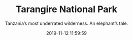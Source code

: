 ---
layout: destination
category: private-safari
permalink: /:categories/:title/
date: 2019-11-12 11:59:59 
title: Tarangire National Park
subtitle: Tanzania’s most underrated wilderness. An elephant’s tale.

sys:
  icon: 🏞️
  circuit: Northern Circuit
  review: "⏰Time it right and you can’t go wrong 🤳"
  price: N/A
  best_time: 👍 July to October 
  accommodation:
    five_star: "N/A"
    mid_star: "N/A" 
    camp: "N/A"
  image:
    alt: Tarangire National Park
    url: "./img/uploads/bao-tree.jpeg"

image_corousel:
  - image: "./img/uploads/bao-tree.jpeg"

overview:


  intro:
    - paragraph: "Tarangire  national park is located between the meadow of Maasai steppe to the south east and the lakes of the Great Rift valley to the  north and west. Occupying an area of 2,600 km. The perennial Tarangire River takes over the northern part of Tarangire, it cut through the ditches overflowing upwards to when it leaves the corner of the park in the North West flowing into Lake Burungi. "

    - paragraph: "Having several wide swamps which dry into green plains during the dry season in the south. These swamps usually get dry during dry season. Large swamps in Tarangire are mixed with elephants grass, acacia woodlands and some of the wonderful ribbons of their aquatic forests." 

    - paragraph: "Wild animals in this park differ according to season, the fact that Tarangire Is part of bigger ecosystem. A lot of animals migrate during the November to May. Most of animals that migrate in the park and move close to the Rift valley floor are herds of zebras, elephants and wildebeest spreads across the large open areas of the Maasai Steppe."

    - paragraph: "The impalas as well exist in large number as well elands, buffalo, giraffes, bohor reedbuck, Thompson’s gazelle, greater and lesser kudu and Coke’s hartebeest. Some animals are seen rarely in the park like gerenuk and fringe eared Oryx. Few of black rhino are thought to exist in the park. Other seems to be popular in the southern open parts of the park like leopards, lions, hyenas and cheetah. Wild dogs seen once. And birds are plenty of them like over 500 species like yellow collared, the shy starlings are in plenty."

    - paragraph: "Mainly vegetation covers there like acacia thickets and many significant baobab trees. The stunning acacia tortillis trees and occasional palm trees."
  
  tour_details:
    when: "open for tours and activities 9 am - 4.30 pm every day of the year"
    duration: "4 Hours"
    language: "English"
    price_includes: "includes visit guided and transport."
    transport: "Toyota Landcruiser."
    itinerary: "Arusha > moshi > northwest Mt. Kilimanjaro"

  setting:
    activities: " game watching, photo taking and game viewing, "
    hashtags: |
      Meadow of Maasai steppe #️⃣  lakes #️⃣  great rift valley# #️⃣  seasonal swamps #️⃣ wildlife

  included:
    - item: Transport
    - item: Meals
    - item: Drinks
    - item: English speaking guide
    - item: Park fees
    - item: Full accommodation
    - item: Game drive



  excluded:
    - item: Personal items
    - item: International flights
    - item: Tips(tipping guideline)
    - item: Additional accommodation before and at the end of the tour




  remarks:
    - note: This tour involves some walking so wear comfortable shoes.
    - note: This is not a wheelchair accessible tour.


experience:
  what_to_see:
    - paragraph: "<b>Bird watching</b> As it now popular that Tarangire is not only elephant’s home but also it’s a home of more than 500 bird species which offers bird watching as one of the park activities of the safari. Vegetation cover supports diversity of birds, though in some season birds migrate from Tarangire Park to other parks to search for food and water. Example of birds are hornbills, yellow collared love birds, helmeted guinea fowl, bee eater harmer cops, kori bustards and striped swallows."

    - paragraph: "<b>Game viewing Tarangire</b> is fully blessed since it has attracted many of the tourists from different part of the world. Nevertheless it’s the home of elephants and its among the park that hardly tried to prohibit poaching. Also other animals live in the park like giraffes, great kudu, gazelles, wildebeests, lions, ostrich black and white colored are rarely seen, but also baboons are seen mostly and warthogs too."



  
expect:
  video: 
    url: <iframe width="560" height="315" src="https://www.youtube.com/embed/MZwAfsO21-c" frameborder="0" allow="accelerometer; autoplay; encrypted-media; gyroscope; picture-in-picture" allowfullscreen></iframe>

itinerary:
  - paragraph: "A trip from Arusha which only takes 1 to 2 hours to reach the destination. "
  - paragraph: "Reaching Mto wa Mbu you may opt to have a night stay on some of the most amazing campsites around. This is if overlooking Lake Manyara's beauty around a campfire with a bear or two is your kind of thing. We will pack our lunch and have a full game drive tomorrow in Serengeti National Park till evening. "
  - paragraph: "After a late afternoon tour en-route to your pre-booked accommodation for dinner and overnight"
 
remarks:
  - paragraph: This destination can be incorporated in other packages too, please create your bucket list and send it to us to we can create you a quote!



---